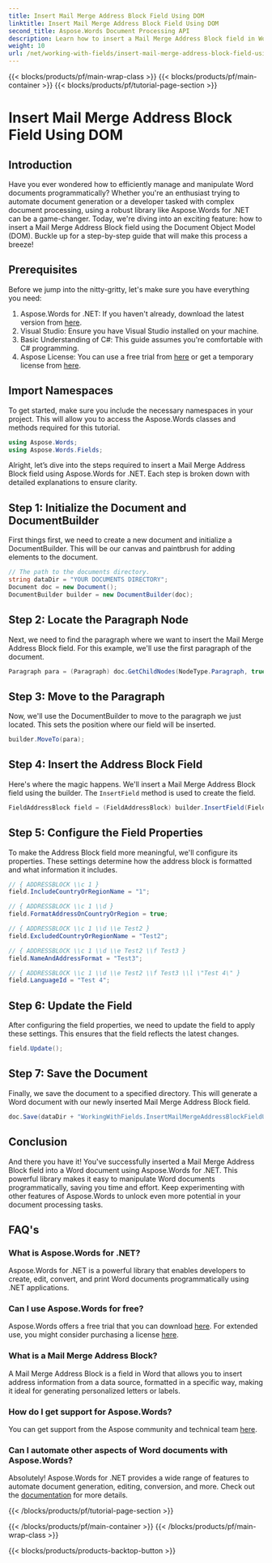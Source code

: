 ```yaml
---
title: Insert Mail Merge Address Block Field Using DOM
linktitle: Insert Mail Merge Address Block Field Using DOM
second_title: Aspose.Words Document Processing API
description: Learn how to insert a Mail Merge Address Block field in Word documents using Aspose.Words for .NET with this comprehensive, step-by-step guide.
weight: 10
url: /net/working-with-fields/insert-mail-merge-address-block-field-using-dom/
---
```


{{< blocks/products/pf/main-wrap-class >}}
{{< blocks/products/pf/main-container >}}
{{< blocks/products/pf/tutorial-page-section >}}

# Insert Mail Merge Address Block Field Using DOM

## Introduction

Have you ever wondered how to efficiently manage and manipulate Word documents programmatically? Whether you're an enthusiast trying to automate document generation or a developer tasked with complex document processing, using a robust library like Aspose.Words for .NET can be a game-changer. Today, we're diving into an exciting feature: how to insert a Mail Merge Address Block field using the Document Object Model (DOM). Buckle up for a step-by-step guide that will make this process a breeze!

## Prerequisites

Before we jump into the nitty-gritty, let's make sure you have everything you need:

1. Aspose.Words for .NET: If you haven't already, download the latest version from [here](https://releases.aspose.com/words/net/).
2. Visual Studio: Ensure you have Visual Studio installed on your machine.
3. Basic Understanding of C#: This guide assumes you're comfortable with C# programming.
4. Aspose License: You can use a free trial from [here](https://releases.aspose.com/) or get a temporary license from [here](https://purchase.aspose.com/temporary-license/).

## Import Namespaces

To get started, make sure you include the necessary namespaces in your project. This will allow you to access the Aspose.Words classes and methods required for this tutorial.

```csharp
using Aspose.Words;
using Aspose.Words.Fields;
```

Alright, let’s dive into the steps required to insert a Mail Merge Address Block field using Aspose.Words for .NET. Each step is broken down with detailed explanations to ensure clarity.

## Step 1: Initialize the Document and DocumentBuilder

First things first, we need to create a new document and initialize a DocumentBuilder. This will be our canvas and paintbrush for adding elements to the document.

```csharp
// The path to the documents directory.
string dataDir = "YOUR DOCUMENTS DIRECTORY";
Document doc = new Document();
DocumentBuilder builder = new DocumentBuilder(doc);
```

## Step 2: Locate the Paragraph Node

Next, we need to find the paragraph where we want to insert the Mail Merge Address Block field. For this example, we'll use the first paragraph of the document.

```csharp
Paragraph para = (Paragraph) doc.GetChildNodes(NodeType.Paragraph, true)[0];
```

## Step 3: Move to the Paragraph

Now, we'll use the DocumentBuilder to move to the paragraph we just located. This sets the position where our field will be inserted.

```csharp
builder.MoveTo(para);
```

## Step 4: Insert the Address Block Field

Here's where the magic happens. We'll insert a Mail Merge Address Block field using the builder. The `InsertField` method is used to create the field.

```csharp
FieldAddressBlock field = (FieldAddressBlock) builder.InsertField(FieldType.FieldAddressBlock, false);
```

## Step 5: Configure the Field Properties

To make the Address Block field more meaningful, we'll configure its properties. These settings determine how the address block is formatted and what information it includes.

```csharp
// { ADDRESSBLOCK \\c 1 }
field.IncludeCountryOrRegionName = "1";

// { ADDRESSBLOCK \\c 1 \\d }
field.FormatAddressOnCountryOrRegion = true;

// { ADDRESSBLOCK \\c 1 \\d \\e Test2 }
field.ExcludedCountryOrRegionName = "Test2";

// { ADDRESSBLOCK \\c 1 \\d \\e Test2 \\f Test3 }
field.NameAndAddressFormat = "Test3";

// { ADDRESSBLOCK \\c 1 \\d \\e Test2 \\f Test3 \\l \"Test 4\" }
field.LanguageId = "Test 4";
```

## Step 6: Update the Field

After configuring the field properties, we need to update the field to apply these settings. This ensures that the field reflects the latest changes.

```csharp
field.Update();
```

## Step 7: Save the Document

Finally, we save the document to a specified directory. This will generate a Word document with our newly inserted Mail Merge Address Block field.

```csharp
doc.Save(dataDir + "WorkingWithFields.InsertMailMergeAddressBlockFieldUsingDOM.docx");
```

## Conclusion

And there you have it! You've successfully inserted a Mail Merge Address Block field into a Word document using Aspose.Words for .NET. This powerful library makes it easy to manipulate Word documents programmatically, saving you time and effort. Keep experimenting with other features of Aspose.Words to unlock even more potential in your document processing tasks.

## FAQ's

### What is Aspose.Words for .NET?
Aspose.Words for .NET is a powerful library that enables developers to create, edit, convert, and print Word documents programmatically using .NET applications.

### Can I use Aspose.Words for free?
Aspose.Words offers a free trial that you can download [here](https://releases.aspose.com/). For extended use, you might consider purchasing a license [here](https://purchase.aspose.com/buy).

### What is a Mail Merge Address Block?
A Mail Merge Address Block is a field in Word that allows you to insert address information from a data source, formatted in a specific way, making it ideal for generating personalized letters or labels.

### How do I get support for Aspose.Words?
You can get support from the Aspose community and technical team [here](https://forum.aspose.com/c/words/8).

### Can I automate other aspects of Word documents with Aspose.Words?
Absolutely! Aspose.Words for .NET provides a wide range of features to automate document generation, editing, conversion, and more. Check out the [documentation](https://reference.aspose.com/words/net/) for more details.

{{< /blocks/products/pf/tutorial-page-section >}}

{{< /blocks/products/pf/main-container >}}
{{< /blocks/products/pf/main-wrap-class >}}

{{< blocks/products/products-backtop-button >}}
